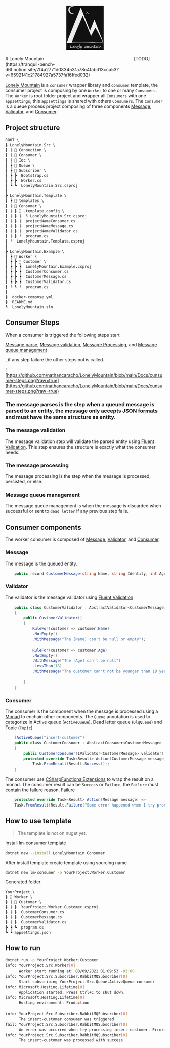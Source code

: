 <p align="center">
  <img height="140" src="https://github.com/nathancaracho/LonelyMountain/blob/main/Docs/logo.png?raw=true">
</p>
# Lonely Mountain 　　　　　　　　　　　　　　　　　　　　[TODO](https://tranquil-bench-d6f.notion.site/7f4a2771d0834531a78c4fabd13cca53?v=6592141c21784927a5737fa16ffed032)

[Lonely Mountain](http://tolkiengateway.net/wiki/Lonely_Mountain) is a `consumer` wrapper library and `consumer` template, the consumer project is composing by one `Worker` to one or many `Consumers`. The `Worker` is root folder project and wrapper all `Consumers` with one `appsettings`, this `appsettings` is shared with others `Consumers`. The `Consumer` is a queue process project composing of three components [Message](about:blank#Message), [Validator](about:blank#Validator), and [Consumer](about:blank#Consumer).


## Project structure
``` text
ROOT \
┣ LonelyMountain.Src \
┃ ┣ 📂 Connection \
┃ ┣ 📂 Consumer \
┃ ┣ 📂 Ioc \
┃ ┣ 📂 Queue \
┃ ┣ 📂 Subscriber \
┃ ┣ ┣  Bootstrap.cs 
┃ ┣ ┣  Worker.cs 
┃ ┗ ┗  LonelyMountain.Src.csproj
┃
┣ LonelyMountain.Template \
┃ ┣ 📂 templates \
┃ ┣ 📂 Consumer \
┃ ┣ ┣ 📂 .template.config \
┃ ┣ ┣ ┣  ┗ LonelyMountain.Src.csproj
┃ ┣ ┣ ┣  projectNameConsumer.cs 
┃ ┣ ┣ ┣  projectNameMessage.cs 
┃ ┣ ┣ ┣  projectNameValidator.cs 
┃ ┣ ┣ ┗  program.cs
┃ ┗  LonelyMountain.Template.csproj
┃
┣ LonelyMountain.Example \
┃ ┣ 📂 Worker \
┃ ┣ ┣ 📂 Customer \
┃ ┣ ┣ ┣  LonelyMountain.Example.csproj
┃ ┣ ┣ ┣  CustomerConsumer.cs 
┃ ┣ ┣ ┣  CustomerMessage.cs 
┃ ┣ ┣ ┣  CustomerValidator.cs 
┃ ┗ ┗ ┗  program.cs
┃
┣  docker-compose.yml
┣  README.md
┗  LonelyMountain.sln
```
## Consumer Steps

When a consumer is triggered the following steps start

[Message parse](about:blank#The-message-parse), [Message validation](about:blank#The-message-validation), [Message Processing](about:blank#The-message-processing), and [Message queue management](about:blank#Message-queue-management)

, if any step failure the other steps not is called.

![https://github.com/nathancaracho/LonelyMountain/blob/main/Docs/cunsumer-steps.png?raw=true](https://github.com/nathancaracho/LonelyMountain/blob/main/Docs/cunsumer-steps.png?raw=true)

### The message parses is the step when a queued message is parsed to an entity, the message only accepts JSON formats and must have the same structure as entity.

### The message validation

The message validation step will validate the parsed entity using [Fluent Validation](https://fluentvalidation.net/). This step ensures the structure is exactly what the consumer needs.

### The message processing

The message processing is the step when the message is processed, persisted, or else.

### Message queue management

The message queue management is when the message is discarded when successful or sent to `dead letter` if any previous step fails.

## Consumer components

The worker consumer is composed of [Message](about:blank#Message), [Validator](about:blank#Validator), and [Consumer](about:blank#Consumer).

### Message

The message is the queued entity.
```csharp
    public record CustomerMessage(string Name, string Identity, int Age);
```
### Validator
The validator is the message validator using [Fluent Validation](https://fluentvalidation.net/)
```csharp
    public class CustomerValidator : AbstractValidator<CustomerMessage>
    {
        public CustomerValidator()
        {
            RuleFor(customer => customer.Name)
            .NotEmpty()
            .WithMessage("The [Name] can't be null or empty");

            RuleFor(customer => customer.Age)
            .NotEmpty()
            .WithMessage("The [Age] can't be null")
            .LessThan(18)
            .WithMessage("The customer can't not be younger than 18 years.");

        }
    }
```

### Consumer
The consumer is the component when the message is processed using a [Monad](https://en.wikipedia.org/wiki/Monad_(functional_programming)) to enchain other components.
The `Queue` annotation is used to categorize in Active queue (`ActiveQueue`), Dead letter queue (`DlqQueue`) and Topic (`Topic`).

```csharp
    [ActiveQueue("insert-customer")]
    public class CustomerConsumer : AbstractConsumer<CustomerMessage>
    {
        public CustomerConsumer(IValidator<CustomerMessage> validator) : base(validator) { }
        protected override Task<Result> Action(CustomerMessage message) =>
            Task.FromResult(Result.Success());
    }
```

The consumer use [CSharpFunctionalExtensions](https://github.com/vkhorikov/CSharpFunctionalExtensions) to wrap the result on a monad. The consumer result can be `Success` or `Failure`, the `Failure` must contain the failure reason.
Failure
```csharp
    protected override Task<Result> Action(Message message) => 
    Task.FromResult(Result.Failure("Some error happened when I try process the message"));
```

## How to use template
> The template is not on nuget yet.  


Install lm-consumer  template
```bash
dotnet new --install LonelyMountain.Consumer
```
After install template create template using sourcing name
```bash
dotnet new lm-consumer -o YourProject.Worker.Customer
```
Generated folder
```text
YourProject \
┣ 📂 Worker \
┣ ┣ 📂 Customer \
┣ ┣ ┣  YourProject.Worker.Customer.csproj
┣ ┣ ┣  CustomerConsumer.cs 
┣ ┣ ┣  CustomerMessage.cs 
┣ ┣ ┣  CustomerValidator.cs 
┣ ┣ ┗  program.cs
┗ ┗ appsettings.json
```
## How to run
```bash
dotnet run -p YourProject.Worker.Customer
info: YourProject.Src.Worker[0]
      Worker start running at: 08/09/2021 01:09:53 -03:00
info: YourProject.Src.Subscriber.RabbitMQSubscriber[0]
      Start subscribing YourProject.Src.Queue.ActiveQueue consumer
info: Microsoft.Hosting.Lifetime[0]
      Application started. Press Ctrl+C to shut down.
info: Microsoft.Hosting.Lifetime[0]
      Hosting environment: Production

info: YourProject.Src.Subscriber.RabbitMQSubscriber[0]
      The insert-customer consumer was triggered
fail: YourProject.Src.Subscriber.RabbitMQSubscriber[0]
      An error was occurred when try processing insert-customer. Error: Error when try deserialize message body 'test' is an invalid JSON literal. Expected the literal 'true'. Path: $ | LineNumber: 0 | BytePositionInLine: 1.
info: YourProject.Src.Subscriber.RabbitMQSubscriber[0]
      The insert-customer was processed with success

```
